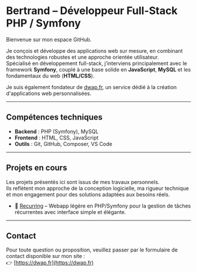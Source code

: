 # Bertrand – Développeur Full-Stack PHP / Symfony

Bienvenue sur mon espace GitHub.

Je conçois et développe des applications web sur mesure, en combinant des technologies robustes et une approche orientée utilisateur.  
Spécialisé en développement full-stack, j’interviens principalement avec le framework **Symfony**, couplé à une base solide en **JavaScript**, **MySQL** et les fondamentaux du web (**HTML/CSS**).

Je suis également fondateur de [dwap.fr](https://dwap.fr), un service dédié à la création d'applications web personnalisées.

---

## Compétences techniques

- **Backend** : PHP (Symfony), MySQL
- **Frontend** : HTML, CSS, JavaScript
- **Outils** : Git, GitHub, Composer, VS Code

---

## Projets en cours

Les projets présentés ici sont issus de mes travaux personnels.  
Ils reflètent mon approche de la conception logicielle, ma rigueur technique et mon engagement pour des solutions adaptées aux besoins réels.

- 🔹 [Recurring](https://github.com/bertrand-dwap/recurring) – Webapp légère en PHP/Symfony pour la gestion de tâches récurrentes avec interface simple et élégante.

---

## Contact

Pour toute question ou proposition, veuillez passer par le formulaire de contact disponible sur mon site :  
👉 [https://dwap.fr](https://dwap.fr)
